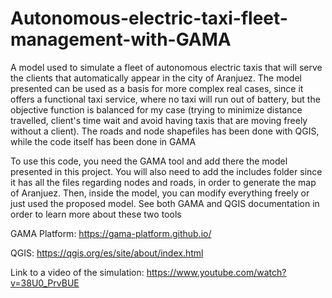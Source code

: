 # Autonomous-electric-taxi-fleet-management-with-GAMA
A model used to simulate a fleet of autonomous electric taxis that will serve the clients that automatically appear in the city of Aranjuez. 
The model presented can be used as a basis for more complex real cases, since it offers a functional taxi service, where no taxi will run out of battery, 
but the objective function is balanced for my case (trying to minimize distance travelled, client's time wait and avoid having taxis that are moving freely without a client). 
The roads and node shapefiles has been done with QGIS, while the code itself has been done in GAMA 


To use this code, you need the GAMA tool and add there the model presented in this project. You will also need to add the includes folder since it has all the files
regarding nodes and roads, in order to generate the map of Aranjuez. Then, inside the model, you can modify everything freely or just used the proposed model. See both
GAMA and QGIS documentation in order to learn more about these two tools


GAMA Platform: https://gama-platform.github.io/

QGIS: https://qgis.org/es/site/about/index.html


Link to a video of the simulation: https://www.youtube.com/watch?v=38U0_PrvBUE
